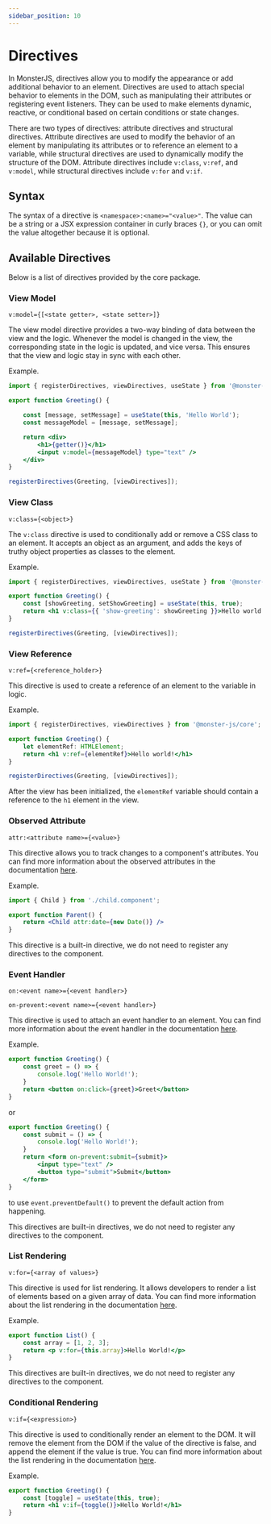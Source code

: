 ```yaml
---
sidebar_position: 10
---
```


# Directives

In MonsterJS, directives allow you to modify the appearance or add additional behavior to an element. Directives are used to attach special behavior to elements in the DOM, such as manipulating their attributes or registering event listeners. They can be used to make elements dynamic, reactive, or conditional based on certain conditions or state changes.

There are two types of directives: attribute directives and structural directives. Attribute directives are used to modify the behavior of an element by manipulating its attributes or to reference an element to a variable, while structural directives are used to dynamically modify the structure of the DOM. Attribute directives include `v:class`, `v:ref`, and `v:model`, while structural directives include `v:for` and `v:if`.

## Syntax

The syntax of a directive is `<namespace>:<name>="<value>"`. The value can be a string or a JSX expression container in curly braces `{}`, or you can omit the value altogether because it is optional.

## Available Directives

Below is a list of directives provided by the core package.

### View Model

`v:model={[<state getter>, <state setter>]}`

The view model directive provides a two-way binding of data between the view and the logic. Whenever the model is changed in the view, the corresponding state in the logic is updated, and vice versa. This ensures that the view and logic stay in sync with each other.

Example.

```jsx
import { registerDirectives, viewDirectives, useState } from '@monster-js/core';

export function Greeting() {

    const [message, setMessage] = useState(this, 'Hello World');
    const messageModel = [message, setMessage];

    return <div>
        <h1>{getter()}</h1>
        <input v:model={messageModel} type="text" />
    </div>
}

registerDirectives(Greeting, [viewDirectives]);
```

### View Class

`v:class={<object>}`

The `v:class` directive is used to conditionally add or remove a CSS class to an element. It accepts an object as an argument, and adds the keys of truthy object properties as classes to the element.

Example.

```jsx
import { registerDirectives, viewDirectives, useState } from '@monster-js/core';

export function Greeting() {
    const [showGreeting, setShowGreeting] = useState(this, true);
    return <h1 v:class={{ 'show-greeting': showGreeting }}>Hello world!</h1>
}

registerDirectives(Greeting, [viewDirectives]);
```

### View Reference

`v:ref={<reference_holder>}`

This directive is used to create a reference of an element to the variable in logic.

Example.

```jsx
import { registerDirectives, viewDirectives } from '@monster-js/core';

export function Greeting() {
    let elementRef: HTMLElement;
    return <h1 v:ref={elementRef}>Hello world!</h1>
}

registerDirectives(Greeting, [viewDirectives]);
```

After the view has been initialized, the `elementRef` variable should contain a reference to the `h1` element in the view.

### Observed Attribute

`attr:<attribute name>={<value>}`

This directive allows you to track changes to a component's attributes. You can find more information about the observed attributes in the documentation [here](/docs/main-concept/observed-attributes).

Example.

```jsx
import { Child } from './child.component';

export function Parent() {
    return <Child attr:date={new Date()} />
}
```

This directive is a built-in directive, we do not need to register any directives to the component.

### Event Handler

`on:<event name>={<event handler>}`

`on-prevent:<event name>={<event handler>}`

This directive is used to attach an event handler to an element. You can find more information about the event handler in the documentation [here](/docs/main-concept/event-handling).

Example.

```jsx
export function Greeting() {
    const greet = () => {
        console.log('Hello World!');
    }
    return <button on:click={greet}>Greet</button>
}
```

or

```jsx
export function Greeting() {
    const submit = () => {
        console.log('Hello World!');
    }
    return <form on-prevent:submit={submit}>
        <input type="text" />
        <button type="submit">Submit</button>
    </form>
}
```

to use `event.preventDefault()` to prevent the default action from happening.

This directives are built-in directives, we do not need to register any directives to the component.

### List Rendering

`v:for={<array of values>}`

This directive is used for list rendering. It allows developers to render a list of elements based on a given array of data. You can find more information about the list rendering in the documentation [here](/docs/main-concept/list-rendering).

Example.

```jsx
export function List() {
    const array = [1, 2, 3];
    return <p v:for={this.array}>Hello World!</p>
}
```

This directives are built-in directives, we do not need to register any directives to the component.

### Conditional Rendering

`v:if={<expression>}`

This directive is used to conditionally render an element to the DOM. It will remove the element from the DOM if the value of the directive is false, and append the element if the value is true. You can find more information about the list rendering in the documentation [here](/docs/main-concept/conditional-rendering).

Example.

```jsx
export function Greeting() {
    const [toggle] = useState(this, true);
    return <h1 v:if={toggle()}>Hello World!</h1>
}
```
